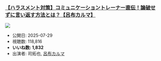 ### [【ハラスメント対策】コミュニケーショントレーナー直伝！論破せずに言い返す方法とは？【呂布カルマ】](https://www.youtube.com/watch?v=PFeK9Sovu1s)
[![](https://img.youtube.com/vi/PFeK9Sovu1s/sddefault.jpg)](https://www.youtube.com/watch?v=PFeK9Sovu1s)
-   公開日: 2025-07-29
-   視聴数: 118,816
-   **いいね数: 1,832**
-   出演者: 司拓也, [呂布カルマ](/rehacq_fan/people/呂布カルマ "wikilink")
